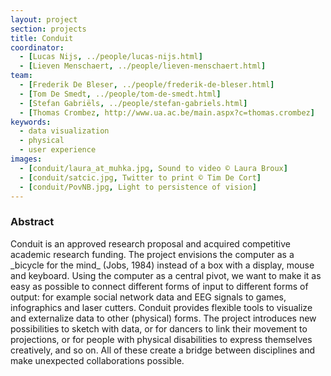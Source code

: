```yaml
---
layout: project
section: projects
title: Conduit
coordinator:
  - [Lucas Nijs, ../people/lucas-nijs.html]
  - [Lieven Menschaert, ../people/lieven-menschaert.html]
team:
  - [Frederik De Bleser, ../people/frederik-de-bleser.html]
  - [Tom De Smedt, ../people/tom-de-smedt.html]
  - [Stefan Gabriëls, ../people/stefan-gabriels.html]
  - [Thomas Crombez, http://www.ua.ac.be/main.aspx?c=thomas.crombez]
keywords:
  - data visualization
  - physical
  - user experience
images:
  - [conduit/laura_at_muhka.jpg, Sound to video © Laura Broux]
  - [conduit/satcic.jpg, Twitter to print © Tim De Cort]
  - [conduit/PovNB.jpg, Light to persistence of vision]
---
```


<h3>Abstract</h3>
Conduit is an approved research proposal and acquired competitive academic research funding. The project envisions the computer as a _bicycle for the mind_ (Jobs, 1984) instead of a box with a display, mouse and keyboard. Using the computer as a central pivot, we want to make it as easy as possible to connect different forms of input to different forms of output: for example social network data and EEG signals to games, infographics and laser cutters. Conduit provides flexible tools to visualize and externalize data to other (physical) forms. The project introduces new possibilities to sketch with data, or for dancers to link their movement to projections, or for people with physical disabilities to express themselves creatively, and so on. All of these create a bridge between disciplines and make unexpected collaborations possible.

